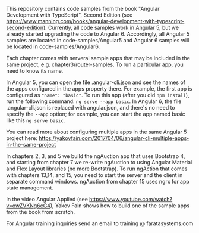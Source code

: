 This repository contains code samples from the book "Angular Development with TypeScript", Second Edition (see https://www.manning.com/books/angular-development-with-typescript-second-edition). Currently, all code samples work in Angular 5, but we already started upgrading the code to Angular 6. Accordingly, all Angular 5 samples are located in code-samples/Angular5 and Angular 6 samples will be located in code-samples/Angular6.

Each chapter comes with serveral sample apps that may be included in the same project, e.g. chapter3/router-samples. To run a particular app, you need to know its name. 

In Angular 5, you can open the file .angular-cli.json and see the names of the apps configured in the apps property there. For example, the first app is configured as ```"name": "basic"```. To run this app (after you did ```npm install```), run the following command: ```ng serve --app basic```. In Angular 6, the file .angular-cli.json is replaced with angular.json, and there's no need to specify the ```--app``` option; for example, you can start the app named basic like this ```ng serve basic```.

You can read more about configuring multiple apps in the same Angular 5 project here: https://yakovfain.com/2017/04/06/angular-cli-multiple-apps-in-the-same-project

In chapters 2, 3, and 5 we build the ngAuction app that uses Bootstrap 4, and starting from chapter 7 we re-write ngAuction to using Angular Material and Flex Layout libraries (no more Bootstrap). To run ngAction that comes with chapters 13,14, and 15, you need to start the server and the client in separate command windows. ngAuction from chapter 15 uses ngrx for app state management.

In the video Angular Applied (see https://www.youtube.com/watch?v=owZVKNg6cG4), Yakov Fain shows how to build one of the sample apps from the book from scratch. 

For Angular training inquiries send an email to training @ faratasystems.com

